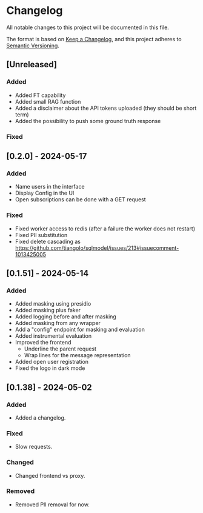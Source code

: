 # Changelog

All notable changes to this project will be documented in this file.

The format is based on [Keep a Changelog](https://keepachangelog.com/en/1.1.0/),
and this project adheres to [Semantic Versioning](https://semver.org/spec/v2.0.0.html).

## [Unreleased]

### Added

<!-- TODO -->
- Added FT capability
- Added small RAG function
- Added a disclaimer about the API tokens uploaded (they should be short term)
- Added the possibility to push some ground truth response

### Fixed



## [0.2.0] - 2024-05-17

### Added

- Name users in the interface
- Display Config in the UI
- Open subscriptions can be done with a GET request

### Fixed

- Fixed worker access to redis (after a failure the worker does not restart)
- Fixed PII substitution
- Fixed delete cascading as https://github.com/tiangolo/sqlmodel/issues/213#issuecomment-1013425005

## [0.1.51] - 2024-05-14

### Added

- Added masking using presidio
- Added masking plus faker
- Added logging before and after masking
- Added masking from any wrapper
- Add a "config" endpoint for masking and evaluation
- Added instrumental evaluation
- Improved the frontend
  - Underline the parent request
  - Wrap lines for the message representation
- Added open user registration
- Fixed the logo in dark mode

## [0.1.38] - 2024-05-02

### Added

- Added a changelog.

### Fixed

- Slow requests.

### Changed

- Changed frontend vs proxy.

### Removed

- Removed PII removal for now.